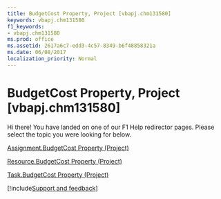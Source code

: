 ```yaml
---
title: BudgetCost Property, Project [vbapj.chm131580]
keywords: vbapj.chm131580
f1_keywords:
- vbapj.chm131580
ms.prod: office
ms.assetid: 2617a6c7-edd3-4c57-8349-b6f48858321a
ms.date: 06/08/2017
localization_priority: Normal
---
```



# BudgetCost Property, Project [vbapj.chm131580]

Hi there! You have landed on one of our F1 Help redirector pages. Please select the topic you were looking for below.

[Assignment.BudgetCost Property (Project)](https://msdn.microsoft.com/library/1f7ec7dd-8733-7050-e038-29a917f155ff%28Office.15%29.aspx)

[Resource.BudgetCost Property (Project)](https://msdn.microsoft.com/library/0974e804-46bd-c45a-ceda-dcc56aed511d%28Office.15%29.aspx)

[Task.BudgetCost Property (Project)](https://msdn.microsoft.com/library/ed03fd97-8cf5-6c5d-c064-2c69c45c61db%28Office.15%29.aspx)

[!include[Support and feedback](~/includes/feedback-boilerplate.md)]